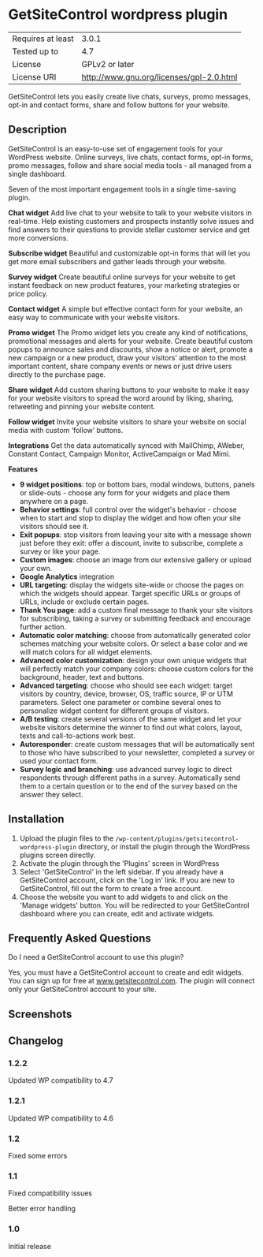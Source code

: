 # GetSiteControl wordpress plugin

| | |
| ------------- | ------------- |
| Requires at least | 3.0.1 |
| Tested up to| 4.7 |
| License | GPLv2 or later |
| License URI | http://www.gnu.org/licenses/gpl-2.0.html |

GetSiteControl lets you easily create live chats, surveys, promo messages, opt-in and contact forms, share and follow buttons for your website.

## Description

GetSiteControl is an easy-to-use set of engagement tools for your WordPress website. Online surveys, live chats, contact forms, opt-in forms, promo messages, follow and share social media tools - all managed from a single dashboard. 

Seven of the most important engagement tools in a single time-saving plugin.

**Chat widget**
Add live chat to your website to talk to your website visitors in real-time. Help existing customers and prospects instantly solve issues and find answers to their questions to provide stellar customer service and get more conversions.

**Subscribe widget**
Beautiful and customizable opt-in forms that will let you get more email subscribers and gather leads through your website.

**Survey widget**
Create beautiful online surveys for your website to get instant feedback on new product features, your marketing strategies or price policy.

**Contact widget**
A simple but effective contact form for your website, an easy way to communicate with your website visitors.

**Promo widget**
The Promo widget lets you create any kind of notifications, promotional messages and alerts for your website. Create beautiful custom popups to announce sales and discounts, show a notice or alert, promote a new campaign or a new product, draw your visitors’ attention to the most important content, share company events or news or just drive users directly to the purchase page.

**Share widget**
Add custom sharing buttons to your website to make it easy for your website visitors to spread the word around by liking, sharing, retweeting and pinning your website content.

**Follow widget**
Invite your website visitors to share your website on social media with custom ‘follow’ buttons.

**Integrations**
Get the data automatically synced with MailChimp, AWeber, Constant Contact, Campaign Monitor, ActiveCampaign or Mad Mimi.

**Features**

- **9 widget positions**: top or bottom bars, modal windows, buttons, panels or slide-outs - choose any form for your widgets and place them anywhere on a page.
- **Behavior settings**: full control over the widget's behavior - choose when to start and stop to display the widget and how often your site visitors should see it.
- **Exit popups**: stop visitors from leaving your site with a message shown just before they exit: offer a discount, invite to subscribe, complete a survey or like your page.
- **Custom images**: choose an image from our extensive gallery or upload your own.
- **Google Analytics** integration
- **URL targeting**: display the widgets site-wide or choose the pages on which the widgets should appear. Target specific URLs or groups of URLs, include or exclude certain pages.
- **Thank You page**: add a custom final message to thank your site visitors for subscribing, taking a survey or submitting feedback and encourage further action.
- **Automatic color matching**: choose from automatically generated color schemes matching your website colors. Or select a base color and we will match colors for all widget elements.
- **Advanced color customization**: design your own unique widgets that will perfectly match your company colors: choose custom colors for the background, header, text and buttons.
- **Advanced targeting**: choose who should see each widget: target visitors by country, device, browser, OS, traffic source, IP or UTM parameters. Select one parameter or combine several ones to personalize widget content for different groups of visitors.
- **A/B testing**: create several versions of the same widget and let your website visitors determine the winner to find out what colors, layout, texts and call-to-actions work best.
- **Autoresponder**: create custom messages that will be automatically sent to those who have subscribed to your newsletter, completed a survey or used your contact form.
- **Survey logic and branching**: use advanced survey logic to direct respondents through different paths in a survey. Automatically send them to a certain question or to the end of the survey based on the answer they select.


## Installation

1. Upload the plugin files to the `/wp-content/plugins/getsitecontrol-wordpress-plugin` directory, or install the plugin through the WordPress plugins screen directly.
2. Activate the plugin through the 'Plugins' screen in WordPress
3. Select 'GetSiteControl' in the left sidebar. If you already have a GetSiteControl account, click on the 'Log in' link. If you are new to GetSiteControl, fill out the form to create a free account.
4. Choose the website you want to add widgets to and click on the 'Manage widgets' button. You will be redirected to your GetSiteControl dashboard where you can create, edit and activate widgets.

## Frequently Asked Questions

Do I need a GetSiteControl account to use this plugin?

Yes, you must have a GetSiteControl account to create and edit widgets. You can sign up for free at www.getsitecontrol.com. The plugin will connect only your GetSiteControl account to your site.

## Screenshots


## Changelog

### 1.2.2

Updated WP compatibility to 4.7

### 1.2.1

Updated WP compatibility to 4.6

### 1.2

Fixed some errors

### 1.1

Fixed compatibility issues

Better error handling

### 1.0 

Initial release
